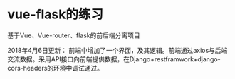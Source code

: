 # vue-flask的练习
基于Vue、Vue-router、flask的前后端分离项目

2018年4月6日更新：
前端中增加了一个界面，及其逻辑。前端通过axios与后端交流数据。采用API接口向前端提供数据，在Django+restframwork+django-cors-headers的环境中调试通过。
